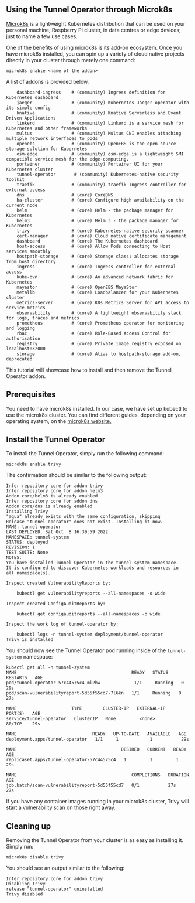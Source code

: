 ## Using the Tunnel Operator through Microk8s 

[Microk8s](https://microk8s.io/) is a lightweight Kubernetes distribution that can be used on your personal machine, Raspberry Pi cluster, in data centres or edge devices; just to name a few use cases.

One of the benefits of using microk8s is its add-on ecosystem. Once you have microk8s installed, you can spin up a variety of cloud native projects directly in your cluster through merely one command:

```
microk8s enable <name of the addon>
```

A list of addons is provided below.
```
    dashboard-ingress    # (community) Ingress definition for Kubernetes dashboard
    jaeger               # (community) Kubernetes Jaeger operator with its simple config
    knative              # (community) Knative Serverless and Event Driven Applications
    linkerd              # (community) Linkerd is a service mesh for Kubernetes and other frameworks
    multus               # (community) Multus CNI enables attaching multiple network interfaces to pods
    openebs              # (community) OpenEBS is the open-source storage solution for Kubernetes
    osm-edge             # (community) osm-edge is a lightweight SMI compatible service mesh for the edge-computing.
    portainer            # (community) Portainer UI for your Kubernetes cluster
    tunnel-operator       # (community) Kubernetes-native security toolkit
    traefik              # (community) traefik Ingress controller for external access
    dns                  # (core) CoreDNS
    ha-cluster           # (core) Configure high availability on the current node
    helm                 # (core) Helm - the package manager for Kubernetes
    helm3                # (core) Helm 3 - the package manager for Kubernetes
    trivy                # (core) Kubernetes-native security scanner
    cert-manager         # (core) Cloud native certificate management
    dashboard            # (core) The Kubernetes dashboard
    host-access          # (core) Allow Pods connecting to Host services smoothly
    hostpath-storage     # (core) Storage class; allocates storage from host directory
    ingress              # (core) Ingress controller for external access
    kube-ovn             # (core) An advanced network fabric for Kubernetes
    mayastor             # (core) OpenEBS MayaStor
    metallb              # (core) Loadbalancer for your Kubernetes cluster
    metrics-server       # (core) K8s Metrics Server for API access to service metrics
    observability        # (core) A lightweight observability stack for logs, traces and metrics
    prometheus           # (core) Prometheus operator for monitoring and logging
    rbac                 # (core) Role-Based Access Control for authorisation
    registry             # (core) Private image registry exposed on localhost:32000
    storage              # (core) Alias to hostpath-storage add-on, deprecated
```

This tutorial will showcase how to install and then remove the Tunnel Operator addon.

## Prerequisites

You need to have microk8s installed. In our case, we have set up kubectl to use the microk8s cluster. You can find different guides, depending on your operating system, on the [microk8s website.](https://microk8s.io/tutorials)

## Install the Tunnel Operator 

To install the Tunnel Operator, simply run the following command:
```
microk8s enable trivy
```

The confirmation should be similar to the following output:
```
Infer repository core for addon trivy
Infer repository core for addon helm3
Addon core/helm3 is already enabled
Infer repository core for addon dns
Addon core/dns is already enabled
Installing Trivy
"aqua" already exists with the same configuration, skipping
Release "tunnel-operator" does not exist. Installing it now.
NAME: tunnel-operator
LAST DEPLOYED: Sat Oct  8 16:39:59 2022
NAMESPACE: tunnel-system
STATUS: deployed
REVISION: 1
TEST SUITE: None
NOTES:
You have installed Tunnel Operator in the tunnel-system namespace.
It is configured to discover Kubernetes workloads and resources in
all namespace(s).

Inspect created VulnerabilityReports by:

    kubectl get vulnerabilityreports --all-namespaces -o wide

Inspect created ConfigAuditReports by:

    kubectl get configauditreports --all-namespaces -o wide

Inspect the work log of tunnel-operator by:

    kubectl logs -n tunnel-system deployment/tunnel-operator
Trivy is installed
```

You should now see the Tunnel Operator pod running inside of the `tunnel-system` namespace:
```
kubectl get all -n tunnel-system
NAME                                            READY   STATUS    RESTARTS   AGE
pod/tunnel-operator-57c44575c4-ml2hw             1/1     Running   0          29s
pod/scan-vulnerabilityreport-5d55f55cd7-7l6kn   1/1     Running   0          27s

NAME                     TYPE        CLUSTER-IP   EXTERNAL-IP   PORT(S)   AGE
service/tunnel-operator   ClusterIP   None         <none>        80/TCP    29s

NAME                             READY   UP-TO-DATE   AVAILABLE   AGE
deployment.apps/tunnel-operator   1/1     1            1           29s

NAME                                        DESIRED   CURRENT   READY   AGE
replicaset.apps/tunnel-operator-57c44575c4   1         1         1       29s

NAME                                            COMPLETIONS   DURATION   AGE
job.batch/scan-vulnerabilityreport-5d55f55cd7   0/1           27s        27s
```

If you have any container images running in your microk8s cluster, Trivy will start a vulnerability scan on those right away. 

## Cleaning up

Removing the Tunnel Operator from your cluster is as easy as installing it. Simply run:
```
microk8s disable trivy
```

You should see an output similar to the following:
```
Infer repository core for addon trivy
Disabling Trivy
release "tunnel-operator" uninstalled
Trivy disabled
```

